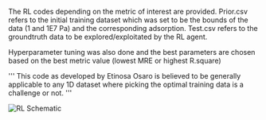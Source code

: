 The RL codes depending on the metric of interest are provided. 
Prior.csv refers to the initial training dataset which was set to be the bounds of the data (1 and 1E7 Pa) and the corresponding adsorption. Test.csv refers to the groundtruth data to be explored/exploitated by the RL agent.

Hyperparameter tuning was also done and the best parameters are chosen based on the best metric value (lowest MRE or highest R.square)

'''
This code as developed by Etinosa Osaro is believed to be generally applicable to any 1D dataset where picking the optimal training data is a challenge or not.
'''

![RL Schematic](https://github.com/theOsaroJ/ReinforcementLearning/assets/64130121/cca6d18f-afac-4501-a117-75f149c283b0)
